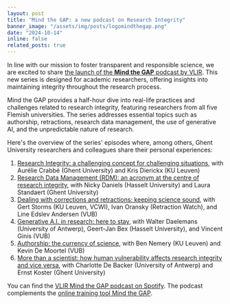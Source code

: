 ```yaml
---
layout: post
title: "Mind the GAP: a new podcast on Research Integrity"
banner_image: "/assets/img/posts/logomindthegap.png"
date: "2024-10-14"
inline: false
related_posts: true
---
```


In line with our mission to foster transparent and responsible science, we are excited to share [the launch of the **Mind the GAP** podcast by VLIR](https://www.ugent.be/en/news-events/podcast-mind-the-gap-research-integrity.htm). This new series is designed for academic researchers, offering insights into maintaining integrity throughout the research process.

Mind the GAP provides a half-hour dive into real-life practices and challenges related to research integrity, featuring researchers from all five Flemish universities. The series addresses essential topics such as authorship, retractions, research data management, the use of generative AI, and the unpredictable nature of research.

Here's the overview of the series' episodes where, among others, Ghent University researchers and colleagues share their personal experiences:

1. [Research Integrity: a challenging concept for challenging situations](https://open.spotify.com/episode/4nxCXLSLd0Byp0wrVEVT8a?si=266pp_WwSGGP1EH9-rbFpA), with Aurélie Crabbé (Ghent University) and Kris Dierickx (KU Leuven)
2. [Research Data Management (RDM): an acronym at the centre of research integrity](https://open.spotify.com/episode/1qRbLc8Qj7JlX6nGAp30l5?si=10FnOy9ESi6s09UnssasUQ), with Nicky Daniels (Hasselt University) and Laura Standaert (Ghent University)
3. [Dealing with corrections and retractions: keeping science sound](https://open.spotify.com/episode/3DA2cRUg8uvY6geXCdpB6B?si=J8j0Nxp9TUSYJL6WX7V8eA), with Gert Storms (KU Leuven, VCWI), Ivan Oransky (Retraction Watch), and Line Edslev Andersen (VUB)
4. [Generative A.I. in research: here to stay](https://open.spotify.com/episode/2ZYL4xAro3VYrzKdZK0jBZ?si=MH9ToYrNSICaGEFcdP_Fig), with Walter Daelemans (University of Antwerp), Geert-Jan Bex (Hasselt University), and Vincent Ginis (VUB)
5. [Authorship: the currency of science](https://open.spotify.com/episode/046as63tFGAn4c2xALxw9G?si=UMcloP5NTeyFhOQA2V8a3A), with Ben Nemery (KU Leuven) and Kevin De Moortel (VUB)
6. [More than a scientist: how human vulnerability affects research integrity and vice versa](https://open.spotify.com/episode/6CgZRj9tEC1pb5LE8jeU2k?si=xQEi8t3xQV6tfIwF5Pyqlw), with Charlotte De Backer (University of Antwerp) and Ernst Koster (Ghent University)

You can find the [VLIR Mind the GAP podcast on Spotify](https://open.spotify.com/show/7fv32Wfg92fbDAlAFsazj8?si=fa256c30104a4888).
The podcast complements the [online training tool Mind the GAP](https://onderzoektips.ugent.be/en/tips/00002012/).


